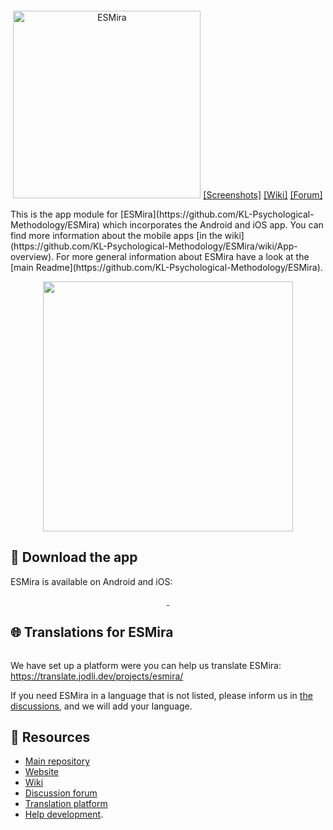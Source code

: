 <p>
	<img src="https://translate.jodli.dev/widgets/esmira/-/svg-badge.svg" alt="" />
</p>
<p align="center">
	<img src="https://raw.githubusercontent.com/KL-Psychological-Methodology/ESMira/main/about/images/web_header_normal.svg" alt="ESMira" width="300"/>
	<a href="https://esmira.kl.ac.at/?about">[Screenshots]</a>
	<a href="https://github.com/KL-Psychological-Methodology/ESMira/wiki">[Wiki]</a>
	<a href="https://github.com/KL-Psychological-Methodology/ESMira/discussions">[Forum]</a>
</p>
This is the app module for [ESMira](https://github.com/KL-Psychological-Methodology/ESMira) which incorporates the Android and iOS app.
You can find more information about the mobile apps [in the wiki](https://github.com/KL-Psychological-Methodology/ESMira/wiki/App-overview).
For more general information about ESMira have a look at the [main Readme](https://github.com/KL-Psychological-Methodology/ESMira).

<p align="center">
	<img src="https://raw.githubusercontent.com/KL-Psychological-Methodology/ESMira/main/about/images/demo_image_apps.png" height="400" alt=""/>
	<br>
</p>

## :iphone: Download the app
ESMira is available on Android and iOS:
<p align="center">
    <a href="https://play.google.com/store/apps/details?id=at.jodlidev.esmira">
	    <img src="https://raw.githubusercontent.com/KL-Psychological-Methodology/ESMira/main/about/images/google-play-badge-en.png" alt=""/>
    </a>
    <a href="https://apps.apple.com/gb/app/esmira/id1538774594">
        <img src="https://raw.githubusercontent.com/KL-Psychological-Methodology/ESMira/main/about/images/apple-store-badge-en.png" alt=""/>
    </a>
</p>


## :globe_with_meridians: Translations for ESMira
<p align="center">
	<img src="https://translate.jodli.dev/widgets/esmira/-/multi-blue.svg" alt="" />
</p>

We have set up a platform were you can help us translate ESMira:
<https://translate.jodli.dev/projects/esmira/>

If you need ESMira in a language that is not listed, please inform us in [the discussions](https://github.com/KL-Psychological-Methodology/ESMira/discussions), and we will add your language.

## :link: Resources
- [Main repository](https://github.com/KL-Psychological-Methodology/ESMira)
- [Website](https://esmira.kl.ac.at/?about)
- [Wiki](https://github.com/KL-Psychological-Methodology/ESMira/wiki)
- [Discussion forum](https://github.com/KL-Psychological-Methodology/ESMira/discussions)
- [Translation platform](https://translate.jodli.dev/)
- [Help development](https://github.com/KL-Psychological-Methodology/ESMira/wiki/Help-development).